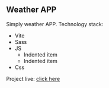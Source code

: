 ## Weather APP

Simply weather APP.
Technology stack:

- Vite
- Sass
- JS
    - Indented item
    - Indented item
- Css

Project live: [click here](https://dominikhebda.github.io/weather/)